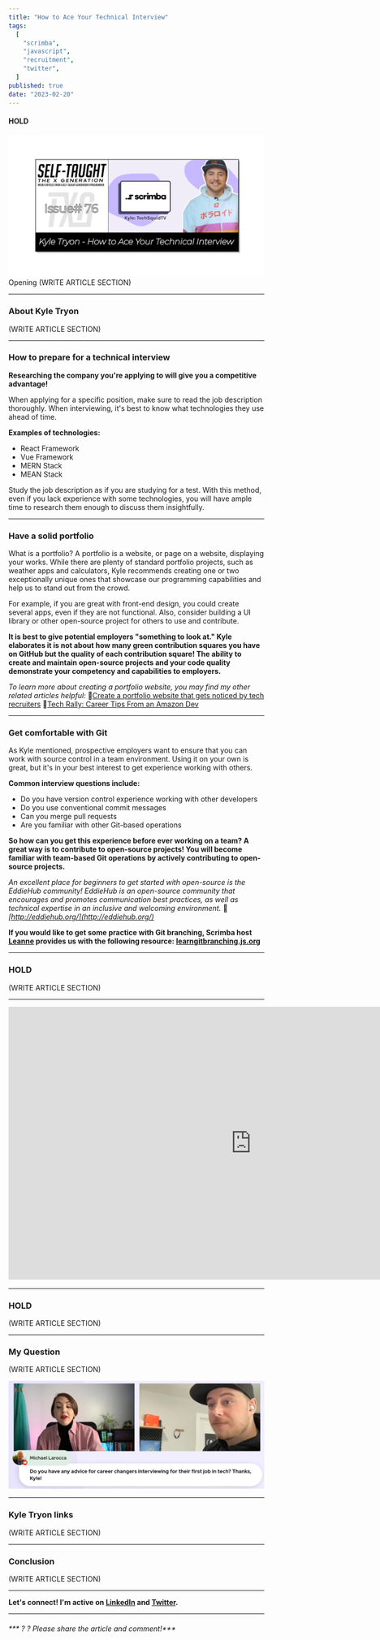 ```yaml
---
title: "How to Ace Your Technical Interview"
tags:
  [
    "scrimba",
    "javascript",
    "recruitment",
    "twitter",
  ]
published: true
date: "2023-02-20"
---
```


#### HOLD

![TXG-76](img/02-20-23/TN-TXG-76.png)
Opening
(WRITE ARTICLE SECTION)

---

### About Kyle Tryon
(WRITE ARTICLE SECTION)

---

### How to prepare for a technical  interview

**Researching the company you're applying to will give you a competitive advantage!**

When applying for a specific position, make sure to read the job description thoroughly. When interviewing, it's best to know what technologies they use ahead of time.

**Examples of technologies:**
* React Framework
* Vue Framework
* MERN Stack
* MEAN Stack

Study the job description as if you are studying for a test. With this method, even if you lack experience with some technologies, you will have ample time to research them enough to discuss them insightfully.

---

### Have a solid portfolio

What is a portfolio? A portfolio is a website, or page on a website, displaying your works. While there are plenty of standard portfolio projects, such as weather apps and calculators, Kyle recommends creating one or two exceptionally unique ones that showcase our programming capabilities and help us to stand out from the crowd. 

For example, if you are great with front-end design, you could create several apps, even if they are not functional. Also, consider building a UI library or other open-source project for others to use and contribute.  

**It is best to give potential employers "something to look at." Kyle elaborates it is not about how many green contribution squares you have on GitHub but the quality of each contribution square! The ability to create and maintain open-source projects and your code quality demonstrate your competency and capabilities to employers.**

*To learn more about creating a portfolio website, you may find my other related articles helpful:*
🔗[Create a portfolio website that gets noticed by tech recruiters](https://selftaughttxg.com/2021/05-21/PortfolioWebsite/)
🔗[Tech Rally: Career Tips From an Amazon Dev](https://selftaughttxg.com/2022/01-22/TechRally/)

---

### Get comfortable with Git

As Kyle mentioned, prospective employers want to ensure that you can work with source control in a team environment. Using it on your own is great, but it's in your best interest to get experience working with others. 

**Common interview questions include:**
* Do you have version control experience working with other developers
* Do you use conventional commit messages
* Can you merge pull requests
* Are you familiar with other Git-based operations

**So how can you get this experience before ever working on a team? A great way is to contribute to open-source projects! You will become familiar with team-based Git operations by actively contributing to open-source projects.**

*An excellent place for beginners to get started with open-source is the EddieHub community! EddieHub is an open-source community that encourages and promotes communication best practices, as well as
technical expertise in an inclusive and welcoming environment.* 🔗 *[http://eddiehub.org/](http://eddiehub.org/)*

**If you would like to get some practice with Git branching, Scrimba host [Leanne](https://www.youtube.com/@CodewithLeanne) provides us with the following resource: [learngitbranching.js.org](https://learngitbranching.js.org/?locale=en_US)**

---

### HOLD
(WRITE ARTICLE SECTION)

---

<iframe width="956" height="538" src="https://www.youtube.com/embed/q84IgTViFv8" title="How to ace the software engineer technical interview" frameborder="0" allow="accelerometer; autoplay; clipboard-write; encrypted-media; gyroscope; picture-in-picture; web-share" allowfullscreen></iframe>

---

### HOLD
(WRITE ARTICLE SECTION)

---
### My Question
(WRITE ARTICLE SECTION)

![My Question](img/02-20-23/MyQuestion.jpg)

---

### Kyle Tryon links
(WRITE ARTICLE SECTION)

---

### Conclusion
(WRITE ARTICLE SECTION)

---

**Let's connect! I'm active on [LinkedIn](https://www.linkedin.com/in/michaeljudelarocca/) and [Twitter](https://twitter.com/MikeJudeLarocca).**

---

###### *** ? ? Please share the article and comment!***